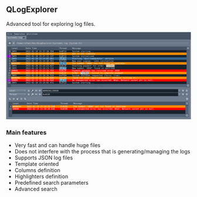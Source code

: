 ## QLogExplorer

Advanced tool for exploring log files.

<p align="center">
  <img src="https://github.com/rafaelfassi/qlogexplorer/raw/master/screenshots/main.png?raw=true">
</p>

### Main features

* Very fast and can handle huge files
* Does not interfere with the process that is generating/managing the logs
* Supports JSON log files
* Template oriented
* Columns definition
* Highlighters definition
* Predefined search parameters
* Advanced search
